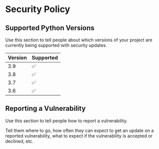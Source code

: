 # Security Policy

## Supported Python Versions

Use this section to tell people about which versions of your project are
currently being supported with security updates.

| Version | Supported          |
| ------- | ------------------ |
| 3.9     | :white_check_mark: |
| 3.8     | :white_check_mark: |
| 3.7     | :white_check_mark: |
| 3.6     | :white_check_mark: |

## Reporting a Vulnerability

Use this section to tell people how to report a vulnerability.

Tell them where to go, how often they can expect to get an update on a
reported vulnerability, what to expect if the vulnerability is accepted or
declined, etc.
